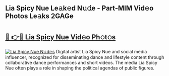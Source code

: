 ## Lia Spicy Nue Le𝚊k𝚎d N𝚞𝚍e - Part-MIM Vid𝚎o Photos Le𝚊ks 2GAGe

# <h2><a href="http://fb6g9p.evod.top/?m=Lia+Spicy+Nue">🔗 👉🔴 Lia Spicy Nue Vid𝚎o Ph𝚘t𝚘s</a></h2>

[![Lia Spicy Nue N𝚞d𝚎s](https://i.imgur.com/8V9OHl7.gif)](http://fb6g9p.evod.top/?m=Lia+Spicy+Nue)
Digital artist Lia Spicy Nue and social media influencer, recognized for disseminating dance and lifestyle content through collaborative dance performances and short videos. The media Lia Spicy Nue often plays a role in shaping the political agendas of public figures. 
